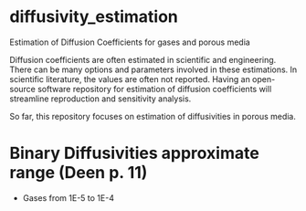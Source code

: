 # diffusivity_estimation
Estimation of Diffusion Coefficients for gases and porous media

Diffusion coefficients are often estimated in scientific and engineering.
There can be many options and parameters involved in these estimations.
In scientific literature, the values are often not reported.
Having an open-source software repository for estimation of diffusion coefficients will
streamline reproduction and sensitivity analysis.

So far, this repository focuses on estimation of diffusivities in porous media.


Binary Diffusivities approximate range (Deen p. 11)
===================================================
* Gases from 1E-5 to 1E-4
